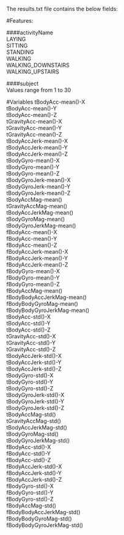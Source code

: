 The results.txt file contains the below fields:

#Features:

####activityName  
	LAYING  
	SITTING  
	STANDING  
	WALKING  
	WALKING_DOWNSTAIRS  
	WALKING_UPSTAIRS  

####subject  
	Values range from 1 to 30  

#Variables
tBodyAcc-mean()-X  
tBodyAcc-mean()-Y  
tBodyAcc-mean()-Z  
tGravityAcc-mean()-X  
tGravityAcc-mean()-Y  
tGravityAcc-mean()-Z  
tBodyAccJerk-mean()-X  
tBodyAccJerk-mean()-Y  
tBodyAccJerk-mean()-Z  
tBodyGyro-mean()-X  
tBodyGyro-mean()-Y  
tBodyGyro-mean()-Z  
tBodyGyroJerk-mean()-X  
tBodyGyroJerk-mean()-Y  
tBodyGyroJerk-mean()-Z  
tBodyAccMag-mean()  
tGravityAccMag-mean()  
tBodyAccJerkMag-mean()  
tBodyGyroMag-mean()  
tBodyGyroJerkMag-mean()  
fBodyAcc-mean()-X  
fBodyAcc-mean()-Y  
fBodyAcc-mean()-Z  
fBodyAccJerk-mean()-X  
fBodyAccJerk-mean()-Y  
fBodyAccJerk-mean()-Z  
fBodyGyro-mean()-X  
fBodyGyro-mean()-Y  
fBodyGyro-mean()-Z  
fBodyAccMag-mean()  
fBodyBodyAccJerkMag-mean()  
fBodyBodyGyroMag-mean()  
fBodyBodyGyroJerkMag-mean()  
tBodyAcc-std()-X  
tBodyAcc-std()-Y  
tBodyAcc-std()-Z  
tGravityAcc-std()-X  
tGravityAcc-std()-Y  
tGravityAcc-std()-Z  
tBodyAccJerk-std()-X  
tBodyAccJerk-std()-Y  
tBodyAccJerk-std()-Z  
tBodyGyro-std()-X  
tBodyGyro-std()-Y  
tBodyGyro-std()-Z  
tBodyGyroJerk-std()-X  
tBodyGyroJerk-std()-Y  
tBodyGyroJerk-std()-Z  
tBodyAccMag-std()  
tGravityAccMag-std()  
tBodyAccJerkMag-std()  
tBodyGyroMag-std()  
tBodyGyroJerkMag-std()  
fBodyAcc-std()-X  
fBodyAcc-std()-Y  
fBodyAcc-std()-Z  
fBodyAccJerk-std()-X  
fBodyAccJerk-std()-Y  
fBodyAccJerk-std()-Z  
fBodyGyro-std()-X  
fBodyGyro-std()-Y  
fBodyGyro-std()-Z  
fBodyAccMag-std()  
fBodyBodyAccJerkMag-std()  
fBodyBodyGyroMag-std()  
fBodyBodyGyroJerkMag-std()  
